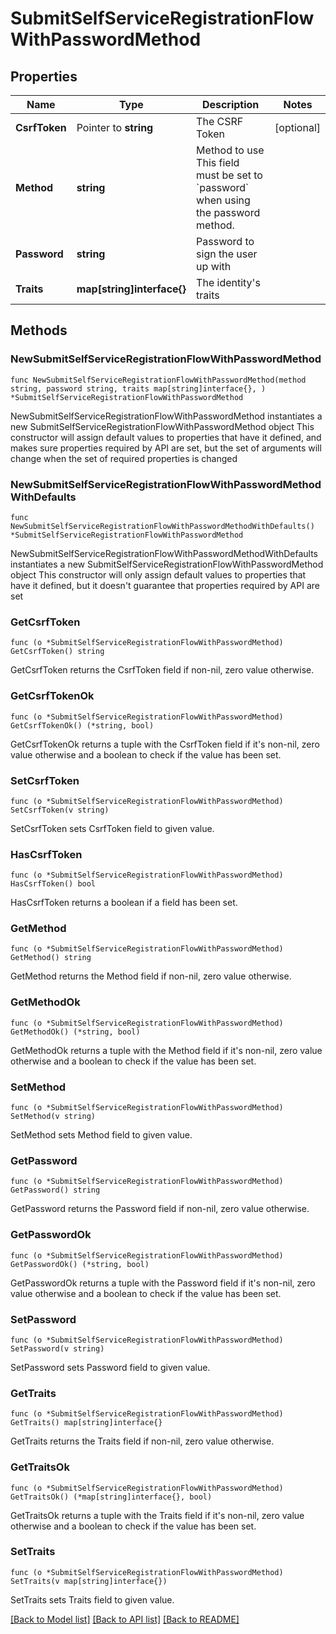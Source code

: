 # SubmitSelfServiceRegistrationFlowWithPasswordMethod

## Properties

Name | Type | Description | Notes
------------ | ------------- | ------------- | -------------
**CsrfToken** | Pointer to **string** | The CSRF Token | [optional] 
**Method** | **string** | Method to use  This field must be set to &#x60;password&#x60; when using the password method. | 
**Password** | **string** | Password to sign the user up with | 
**Traits** | **map[string]interface{}** | The identity&#39;s traits | 

## Methods

### NewSubmitSelfServiceRegistrationFlowWithPasswordMethod

`func NewSubmitSelfServiceRegistrationFlowWithPasswordMethod(method string, password string, traits map[string]interface{}, ) *SubmitSelfServiceRegistrationFlowWithPasswordMethod`

NewSubmitSelfServiceRegistrationFlowWithPasswordMethod instantiates a new SubmitSelfServiceRegistrationFlowWithPasswordMethod object
This constructor will assign default values to properties that have it defined,
and makes sure properties required by API are set, but the set of arguments
will change when the set of required properties is changed

### NewSubmitSelfServiceRegistrationFlowWithPasswordMethodWithDefaults

`func NewSubmitSelfServiceRegistrationFlowWithPasswordMethodWithDefaults() *SubmitSelfServiceRegistrationFlowWithPasswordMethod`

NewSubmitSelfServiceRegistrationFlowWithPasswordMethodWithDefaults instantiates a new SubmitSelfServiceRegistrationFlowWithPasswordMethod object
This constructor will only assign default values to properties that have it defined,
but it doesn't guarantee that properties required by API are set

### GetCsrfToken

`func (o *SubmitSelfServiceRegistrationFlowWithPasswordMethod) GetCsrfToken() string`

GetCsrfToken returns the CsrfToken field if non-nil, zero value otherwise.

### GetCsrfTokenOk

`func (o *SubmitSelfServiceRegistrationFlowWithPasswordMethod) GetCsrfTokenOk() (*string, bool)`

GetCsrfTokenOk returns a tuple with the CsrfToken field if it's non-nil, zero value otherwise
and a boolean to check if the value has been set.

### SetCsrfToken

`func (o *SubmitSelfServiceRegistrationFlowWithPasswordMethod) SetCsrfToken(v string)`

SetCsrfToken sets CsrfToken field to given value.

### HasCsrfToken

`func (o *SubmitSelfServiceRegistrationFlowWithPasswordMethod) HasCsrfToken() bool`

HasCsrfToken returns a boolean if a field has been set.

### GetMethod

`func (o *SubmitSelfServiceRegistrationFlowWithPasswordMethod) GetMethod() string`

GetMethod returns the Method field if non-nil, zero value otherwise.

### GetMethodOk

`func (o *SubmitSelfServiceRegistrationFlowWithPasswordMethod) GetMethodOk() (*string, bool)`

GetMethodOk returns a tuple with the Method field if it's non-nil, zero value otherwise
and a boolean to check if the value has been set.

### SetMethod

`func (o *SubmitSelfServiceRegistrationFlowWithPasswordMethod) SetMethod(v string)`

SetMethod sets Method field to given value.


### GetPassword

`func (o *SubmitSelfServiceRegistrationFlowWithPasswordMethod) GetPassword() string`

GetPassword returns the Password field if non-nil, zero value otherwise.

### GetPasswordOk

`func (o *SubmitSelfServiceRegistrationFlowWithPasswordMethod) GetPasswordOk() (*string, bool)`

GetPasswordOk returns a tuple with the Password field if it's non-nil, zero value otherwise
and a boolean to check if the value has been set.

### SetPassword

`func (o *SubmitSelfServiceRegistrationFlowWithPasswordMethod) SetPassword(v string)`

SetPassword sets Password field to given value.


### GetTraits

`func (o *SubmitSelfServiceRegistrationFlowWithPasswordMethod) GetTraits() map[string]interface{}`

GetTraits returns the Traits field if non-nil, zero value otherwise.

### GetTraitsOk

`func (o *SubmitSelfServiceRegistrationFlowWithPasswordMethod) GetTraitsOk() (*map[string]interface{}, bool)`

GetTraitsOk returns a tuple with the Traits field if it's non-nil, zero value otherwise
and a boolean to check if the value has been set.

### SetTraits

`func (o *SubmitSelfServiceRegistrationFlowWithPasswordMethod) SetTraits(v map[string]interface{})`

SetTraits sets Traits field to given value.



[[Back to Model list]](../README.md#documentation-for-models) [[Back to API list]](../README.md#documentation-for-api-endpoints) [[Back to README]](../README.md)


